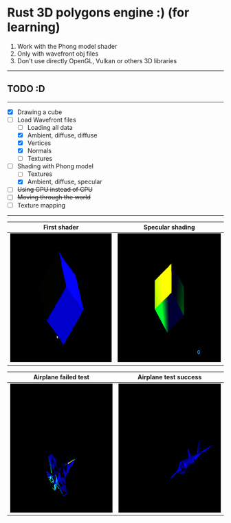 # Rust 3D polygons engine :) (for learning)

1. Work with the Phong model shader
2. Only with wavefront obj files
3. Don't use directly OpenGL, Vulkan or others 3D libraries
----------------------
## TODO :D
----------------------
- [x] Drawing a cube
- [ ] Load Wavefront files
    - [ ] Loading all data
    - [x] Ambient, diffuse, diffuse
    - [x] Vertices
    - [x] Normals
    - [ ] Textures

- [ ] Shading with Phong model
    - [ ] Textures
    - [x] Ambient, diffuse, specular
    
- [ ] ~~Using GPU instead of CPU~~
- [ ] ~~Moving through the world~~
- [ ] Texture mapping
----------------------

| First shader | Specular shading |
| ----------------- | -------------------- |
| <img height="300" width="300" src="./res/cube_first.gif"> | <img height="300" width="300" src="./res/cube_specular.gif"> |

| Airplane failed test | Airplane test success |
| --------------------- | ---------------- |
| <img height="300" width="300" src="./res/airplane.gif"> | <img height="300" width="300" src="./res/airplane_success.gif"> |
